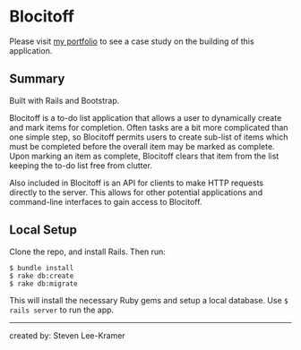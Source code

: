 # Blocitoff

Please visit [my portfolio](sleekramer.github.io/portfolio/blocitoff) to see a case study on the building of this application.
## Summary

Built with Rails and Bootstrap.

Blocitoff is a to-do list application that allows a user to dynamically create and mark items for completion. Often tasks are a bit more complicated than one simple step, so Blocitoff permits users to create sub-list of items which must be completed before the overall item may be marked as complete.  Upon marking an item as complete, Blocitoff clears that item from the list keeping the to-do list free from clutter.

Also included in Blocitoff is an API for clients to make HTTP requests directly to the server. This allows for other potential applications and command-line interfaces to gain access to Blocitoff.

## Local Setup

Clone the repo, and install Rails.  Then run:

```
$ bundle install
$ rake db:create
$ rake db:migrate
```

This will install the necessary Ruby gems and setup a local database. Use `$ rails server` to run the app.

---
created by: Steven Lee-Kramer
